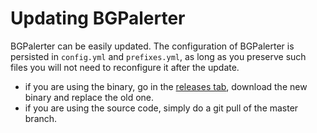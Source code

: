 # Updating BGPalerter

BGPalerter can be easily updated. The configuration of BGPalerter is persisted in `config.yml` and `prefixes.yml`, as long as you preserve such files you will not need to reconfigure it after the update.

* if you are using the binary, go in the [releases tab](https://github.com/nttgin/BGPalerter/releases), download the new binary and replace the old one.
* if you are using the source code, simply do a git pull of the master branch.